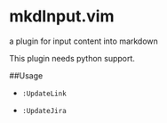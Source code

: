 mkdInput.vim
============

a plugin for input content into markdown

This plugin needs python support.

##Usage

* `:UpdateLink`

* `:UpdateJira`



